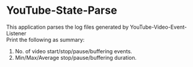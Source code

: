 # YouTube-State-Parse
 
This application parses the log files generated by YouTube-Video-Event-Listener
<br/>Print the following as summary: 
     <br/>
1. No. of video start/stop/pause/buffering events. 
2. Min/Max/Average stop/pause/buffering duration.